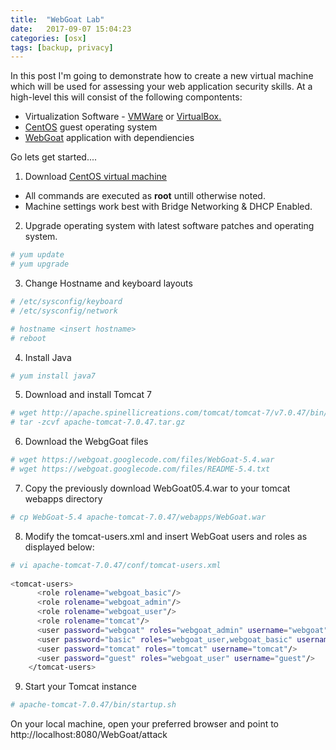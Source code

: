```yaml
---
title:  "WebGoat Lab"
date:   2017-09-07 15:04:23
categories: [osx]
tags: [backup, privacy]
---
```

In this post I'm going to demonstrate how to create a new virtual machine which will be used for assessing your web application security skills.  At a high-level this will consist of the following compontents:

* Virtualization Software - [VMWare](https://www.vmware.com) or [VirtualBox.](https://www.virtualbox.org)
* [CentOS](https://www.centos.org) guest operating system
* [WebGoat](https://www.owasp.org/index.php/Category:OWASP_WebGoat_Project) application with dependiencies

Go lets get started....

1. Download [CentOS virtual machine](http://sourceforge.net/projects/virtualboximage/files/CentOS/5.7/CentOS-5.7-i386.7z/download)
 
 * All commands are executed as <b>root</b> untill otherwise noted.
 * Machine settings work best with Bridge Networking & DHCP Enabled.
 
2. Upgrade operating system with latest software patches and operating system.

```Bash
# yum update
# yum upgrade
```

3. Change Hostname and keyboard layouts

```Bash
# /etc/sysconfig/keyboard
# /etc/sysconfig/network
```

```Bash
# hostname <insert hostname> 
# reboot
```

4. Install Java

```Bash
# yum install java7
```

5. Download and install Tomcat 7

```Bash
# wget http://apache.spinellicreations.com/tomcat/tomcat-7/v7.0.47/bin/apache-tomcat-7.0.47.tar.gz
# tar -zcvf apache-tomcat-7.0.47.tar.gz
```

6. Download the WebgGoat files

```Bash
# wget https://webgoat.googlecode.com/files/WebGoat-5.4.war
# wget https://webgoat.googlecode.com/files/README-5.4.txt
```

7. Copy the previously download WebGoat05.4.war to your tomcat webapps directory

```Bash
# cp WebGoat-5.4 apache-tomcat-7.0.47/webapps/WebGoat.war
```

8. Modify the tomcat-users.xml and insert WebGoat users and roles as displayed below:

```Bash
# vi apache-tomcat-7.0.47/conf/tomcat-users.xml
 
<tomcat-users>
      <role rolename="webgoat_basic"/>
      <role rolename="webgoat_admin"/>
      <role rolename="webgoat_user"/>
      <role rolename="tomcat"/>
      <user password="webgoat" roles="webgoat_admin" username="webgoat"/>
      <user password="basic" roles="webgoat_user,webgoat_basic" username="basic"/>
      <user password="tomcat" roles="tomcat" username="tomcat"/>
      <user password="guest" roles="webgoat_user" username="guest"/>
    </tomcat-users>
``` 
9. Start your Tomcat instance

```Bash
# apache-tomcat-7.0.47/bin/startup.sh
``` 

On your local machine, open your preferred browser and point to http://localhost:8080/WebGoat/attack
